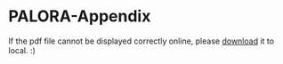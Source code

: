 # PALORA-Appendix
If the pdf file cannot be displayed correctly online, please [download](https://github.com/Tnnidm/PALORA-Appendix/raw/main/appendix.pdf) it to local. :)
